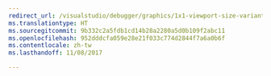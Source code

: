 ```yaml
---
redirect_url: /visualstudio/debugger/graphics/1x1-viewport-size-variant
ms.translationtype: HT
ms.sourcegitcommit: 9b332c2a5fdb1cd14b28a2280a5d0b109f2abc11
ms.openlocfilehash: 952dddcfa059e28e21f033c774d2844f7a6a0b6f
ms.contentlocale: zh-tw
ms.lasthandoff: 11/08/2017

---
```

